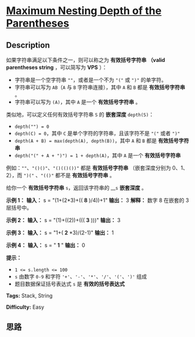 # [Maximum Nesting Depth of the Parentheses][title]

## Description

如果字符串满足以下条件之一，则可以称之为 **有效括号字符串** **（valid parentheses string** ，可以简写为 **VPS**
）：

  * 字符串是一个空字符串 `""`，或者是一个不为 `"("` 或 `")"` 的单字符。
  * 字符串可以写为 `AB`（`A` 与 `B` 字符串连接），其中 `A` 和 `B` 都是 **有效括号字符串** 。
  * 字符串可以写为 `(A)`，其中 `A` 是一个 **有效括号字符串** 。

类似地，可以定义任何有效括号字符串 `S` 的 **嵌套深度** `depth(S)`：

  * `depth("") = 0`
  * `depth(C) = 0`，其中 `C` 是单个字符的字符串，且该字符不是 `"("` 或者 `")"`
  * `depth(A + B) = max(depth(A), depth(B))`，其中 `A` 和 `B` 都是 **有效括号字符串**
  * `depth("(" + A + ")") = 1 + depth(A)`，其中 `A` 是一个 **有效括号字符串**

例如：`""`、`"()()"`、`"()(()())"` 都是 **有效括号字符串** （嵌套深度分别为 0、1、2），而 `")("` 、`"(()"`
都不是 **有效括号字符串** 。

给你一个 **有效括号字符串** `s`，返回该字符串的 __`s` **嵌套深度** 。

**示例 1：**
            **输入：** s = "(1+(2*3)+(( **8** )/4))+1"    **输出：** 3    **解释：** 数字 8 在嵌套的 3 层括号中。    

**示例 2：**
            **输入：** s = "(1)+((2))+((( **3** )))"    **输出：** 3    

**示例 3：**
            **输入：** s = "1+( **2** *3)/(2-1)"    **输出：** 1    

**示例 4：**
            **输入：** s = " **1** "    **输出：** 0    

**提示：**

  * `1 <= s.length <= 100`
  * `s` 由数字 `0-9` 和字符 `'+'`、`'-'`、`'*'`、`'/'`、`'('`、`')'` 组成
  * 题目数据保证括号表达式 `s` 是 **有效的括号表达式**


**Tags:** Stack, String

**Difficulty:** Easy

## 思路

[title]: https://leetcode-cn.com/problems/maximum-nesting-depth-of-the-parentheses
